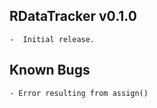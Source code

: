 ## RDataTracker v0.1.0

```
-  Initial release.
```


## Known Bugs

```
- Error resulting from assign()
```
